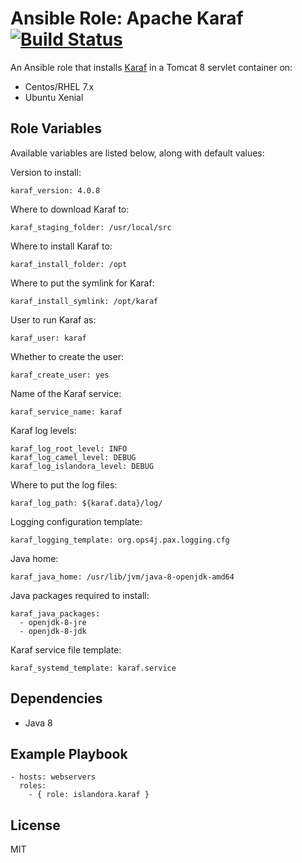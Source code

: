 # Ansible Role: Apache Karaf [![Build Status](https://travis-ci.org/Islandora-Devops/ansible-role-karaf.svg?branch=main)](https://travis-ci.org/Islandora-Devops/ansible-role-karaf)

An Ansible role that installs [Karaf](https://karaf.apache.org) in a Tomcat 8 servlet container on:

* Centos/RHEL 7.x
* Ubuntu Xenial

## Role Variables

Available variables are listed below, along with default values:

Version to install:
```
karaf_version: 4.0.8
```

Where to download Karaf to:
```
karaf_staging_folder: /usr/local/src
```

Where to install Karaf to:
```
karaf_install_folder: /opt
```

Where to put the symlink for Karaf:
```
karaf_install_symlink: /opt/karaf
```

User to run Karaf as:
```
karaf_user: karaf
```

Whether to create the user:
```
karaf_create_user: yes
```

Name of the Karaf service:
```
karaf_service_name: karaf
```

Karaf log levels:
```
karaf_log_root_level: INFO
karaf_log_camel_level: DEBUG
karaf_log_islandora_level: DEBUG
```

Where to put the log files:
```
karaf_log_path: ${karaf.data}/log/
```

Logging configuration template:
```
karaf_logging_template: org.ops4j.pax.logging.cfg
```

Java home:
```
karaf_java_home: /usr/lib/jvm/java-8-openjdk-amd64
```

Java packages required to install:
```
karaf_java_packages:
  - openjdk-8-jre
  - openjdk-8-jdk
```

Karaf service file template:
```
karaf_systemd_template: karaf.service
```

## Dependencies

* Java 8
  
## Example Playbook

    - hosts: webservers
      roles:
        - { role: islandora.karaf }

## License

MIT
